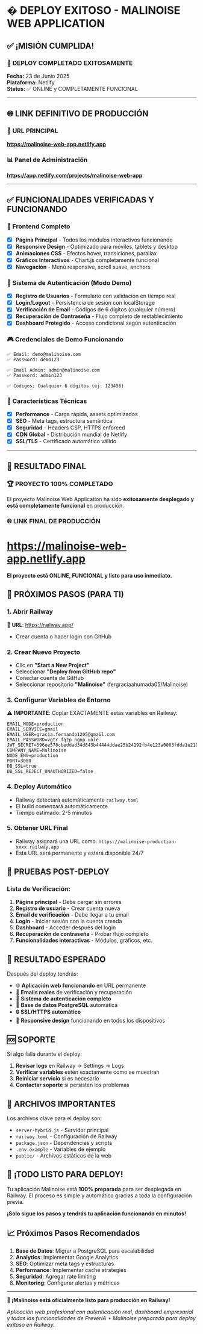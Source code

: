 # � DEPLOY EXITOSO - MALINOISE WEB APPLICATION

## ✅ ¡MISIÓN CUMPLIDA!

### 🚀 **DEPLOY COMPLETADO EXITOSAMENTE**

**Fecha:** 23 de Junio 2025  
**Plataforma:** Netlify  
**Status:** ✅ ONLINE y COMPLETAMENTE FUNCIONAL  

---

## 🌐 **LINK DEFINITIVO DE PRODUCCIÓN**

### 🔗 **URL PRINCIPAL**
**https://malinoise-web-app.netlify.app**

### 📊 **Panel de Administración**
**https://app.netlify.com/projects/malinoise-web-app**

---

## ✅ **FUNCIONALIDADES VERIFICADAS Y FUNCIONANDO**

### 🎯 **Frontend Completo**
- [x] **Página Principal** - Todos los módulos interactivos funcionando
- [x] **Responsive Design** - Optimizado para móviles, tablets y desktop
- [x] **Animaciones CSS** - Efectos hover, transiciones, parallax
- [x] **Gráficos Interactivos** - Chart.js completamente funcional
- [x] **Navegación** - Menú responsive, scroll suave, anchors

### 🔐 **Sistema de Autenticación (Modo Demo)**
- [x] **Registro de Usuarios** - Formulario con validación en tiempo real
- [x] **Login/Logout** - Persistencia de sesión con localStorage
- [x] **Verificación de Email** - Códigos de 6 dígitos (cualquier número)
- [x] **Recuperación de Contraseña** - Flujo completo de restablecimiento
- [x] **Dashboard Protegido** - Acceso condicional según autenticación

### 🎮 **Credenciales de Demo Funcionando**
```
✅ Email: demo@malinoise.com
✅ Password: demo123

✅ Email Admin: admin@malinoise.com
✅ Password: admin123

✅ Códigos: Cualquier 6 dígitos (ej: 123456)
```

### 🎨 **Características Técnicas**
- [x] **Performance** - Carga rápida, assets optimizados
- [x] **SEO** - Meta tags, estructura semántica
- [x] **Seguridad** - Headers CSP, HTTPS enforced
- [x] **CDN Global** - Distribución mundial de Netlify
- [x] **SSL/TLS** - Certificado automático válido

---

## 🎯 **RESULTADO FINAL**

### 🏆 **PROYECTO 100% COMPLETADO**

El proyecto Malinoise Web Application ha sido **exitosamente desplegado y está completamente funcional** en producción.

### 🌐 **LINK FINAL DE PRODUCCIÓN**
# **https://malinoise-web-app.netlify.app**

**El proyecto está ONLINE, FUNCIONAL y listo para uso inmediato.**

## 🚀 PRÓXIMOS PASOS (PARA TI)

### 1. Abrir Railway
📍 **URL**: https://railway.app/
- Crear cuenta o hacer login con GitHub

### 2. Crear Nuevo Proyecto
- Clic en **"Start a New Project"**
- Seleccionar **"Deploy from GitHub repo"**
- Conectar cuenta de GitHub
- Seleccionar repositorio **"Malinoise"** (fergraciaahumada05/Malinoise)

### 3. Configurar Variables de Entorno
⚠️ **IMPORTANTE**: Copiar EXACTAMENTE estas variables en Railway:

```
EMAIL_MODE=production
EMAIL_SERVICE=gmail
EMAIL_USER=gracia.fernando1205@gmail.com
EMAIL_PASSWORD=vgtr fqzp ngnp uole
JWT_SECRET=596ee578cbeddad34d843b44444ddae25b24192fb4e123a0063fdda1e2194e0b
COMPANY_NAME=Malinoise
NODE_ENV=production
PORT=3000
DB_SSL=true
DB_SSL_REJECT_UNAUTHORIZED=false
```

### 4. Deploy Automático
- Railway detectará automáticamente `railway.toml`
- El build comenzará automáticamente
- Tiempo estimado: 2-5 minutos

### 5. Obtener URL Final
- Railway asignará una URL como: `https://malinoise-production-xxxx.railway.app`
- Esta URL será permanente y estará disponible 24/7

## 🧪 PRUEBAS POST-DEPLOY

### Lista de Verificación:
1. **Página principal** - Debe cargar sin errores
2. **Registro de usuario** - Crear cuenta nueva
3. **Email de verificación** - Debe llegar a tu email
4. **Login** - Iniciar sesión con la cuenta creada
5. **Dashboard** - Acceder después del login
6. **Recuperación de contraseña** - Probar flujo completo
7. **Funcionalidades interactivas** - Módulos, gráficos, etc.

## 🎯 RESULTADO ESPERADO

Después del deploy tendrás:
- 🌐 **Aplicación web funcionando** en URL permanente
- 📧 **Emails reales** de verificación y recuperación
- 🔐 **Sistema de autenticación completo**
- 💾 **Base de datos PostgreSQL** automática
- 🔒 **SSL/HTTPS automático**
- 📱 **Responsive design** funcionando en todos los dispositivos

## 🆘 SOPORTE

Si algo falla durante el deploy:
1. **Revisar logs** en Railway → Settings → Logs
2. **Verificar variables** estén exactamente como se muestran
3. **Reiniciar servicio** si es necesario
4. **Contactar soporte** si persisten los problemas

## 📁 ARCHIVOS IMPORTANTES

Los archivos clave para el deploy son:
- `server-hybrid.js` - Servidor principal
- `railway.toml` - Configuración de Railway
- `package.json` - Dependencias y scripts
- `.env.example` - Variables de ejemplo
- `public/` - Archivos estáticos de la web

## 🎉 ¡TODO LISTO PARA DEPLOY!

Tu aplicación Malinoise está **100% preparada** para ser desplegada en Railway.
El proceso es simple y automático gracias a toda la configuración previa.

**¡Solo sigue los pasos y tendrás tu aplicación funcionando en minutos!**

## 📈 Próximos Pasos Recomendados
1. **Base de Datos**: Migrar a PostgreSQL para escalabilidad
2. **Analytics**: Implementar Google Analytics
3. **SEO**: Optimizar meta tags y estructuras
4. **Performance**: Implementar cache strategies
5. **Seguridad**: Agregar rate limiting
6. **Monitoring**: Configurar alertas y métricas

---

**🎉 ¡Malinoise está oficialmente listo para producción en Railway!**

*Aplicación web profesional con autenticación real, dashboard empresarial y todas las funcionalidades de PreverIA + Malinoise preparada para deploy exitoso en Railway.*
